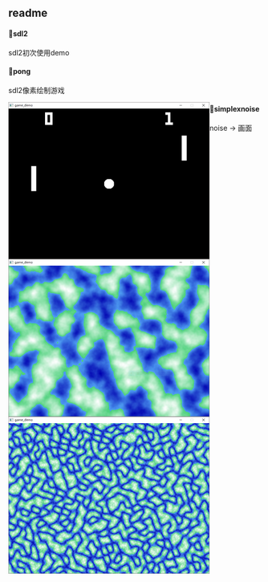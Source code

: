 ## readme

#### :open_file_folder:sdl2

sdl2初次使用demo

#### :open_file_folder:pong

sdl2像素绘制游戏

<img src="images/pong.png" style="zoom: 50%;float:left;" />

#### :open_file_folder:simplexnoise

noise -> 画面

<img src="images/simplexnoise.png" style="zoom: 50%;float:left;" />

<img src="images/simplexnoise2.png" style="zoom: 50%;float:left;" />